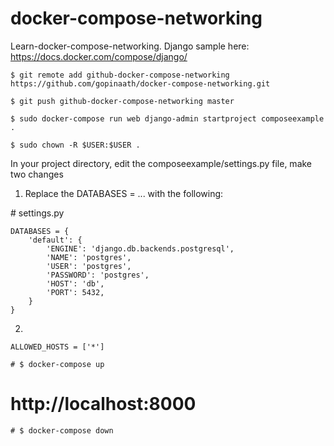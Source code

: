 # docker-compose-networking
Learn-docker-compose-networking. Django sample here: https://docs.docker.com/compose/django/

```
$ git remote add github-docker-compose-networking https://github.com/gopinaath/docker-compose-networking.git

$ git push github-docker-compose-networking master

$ sudo docker-compose run web django-admin startproject composeexample .

$ sudo chown -R $USER:$USER .
```

In your project directory, edit the composeexample/settings.py file, make two changes

1) Replace the DATABASES = ... with the following:

\# settings.py
```
DATABASES = {
    'default': {
        'ENGINE': 'django.db.backends.postgresql',
        'NAME': 'postgres',
        'USER': 'postgres',
        'PASSWORD': 'postgres',
        'HOST': 'db',
        'PORT': 5432,
    }
}
```

2) 
``` ALLOWED_HOSTS = ['*'] ```

```
# $ docker-compose up

```
# http://localhost:8000

```
# $ docker-compose down
```
